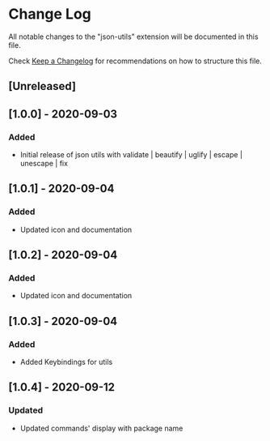 # Change Log

All notable changes to the "json-utils" extension will be documented in this file.

Check [Keep a Changelog](http://keepachangelog.com/) for recommendations on how to structure this file.

## [Unreleased]

## [1.0.0] - 2020-09-03
### Added
- Initial release of json utils with validate | beautify | uglify | escape | unescape | fix

## [1.0.1] - 2020-09-04
### Added
- Updated icon and documentation

## [1.0.2] - 2020-09-04
### Added
- Updated icon and documentation

## [1.0.3] - 2020-09-04
### Added
- Added Keybindings for utils

## [1.0.4] - 2020-09-12
### Updated
- Updated commands' display with package name
